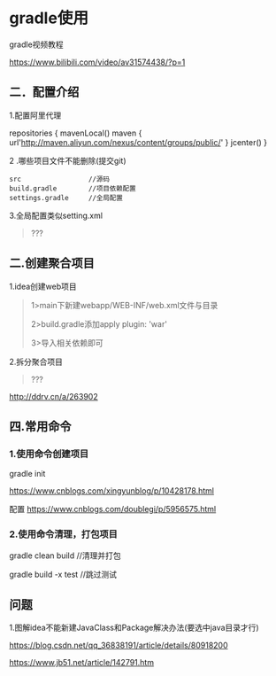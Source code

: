 # gradle使用

gradle视频教程 	

https://www.bilibili.com/video/av31574438/?p=1

## 二．配置介绍

1.配置阿里代理

repositories {
	mavenLocal()
	maven { url'http://maven.aliyun.com/nexus/content/groups/public/' }
	jcenter()
}

2 .哪些项目文件不能删除(提交git)

```
src					//源码
build.gradle		//项目依赖配置
settings.gradle		//全局配置
```

3.全局配置类似setting.xml

> ???

## 二.创建聚合项目

1.idea创建web项目

>1>main下新建webapp/WEB-INF/web.xml文件与目录
>
>2>build.gradle添加apply plugin: 'war'
>
>3>导入相关依赖即可

2.拆分聚合项目

> ???

http://ddrv.cn/a/263902

## 四.常用命令

### 1.使用命令创建项目

gradle init 	

https://www.cnblogs.com/xingyunblog/p/10428178.html  

配置 https://www.cnblogs.com/doublegi/p/5956575.html

### 2.使用命令清理，打包项目

gradle clean build	//清理并打包

gradle build -x test	//跳过测试 

## 问题

1.图解idea不能新建JavaClass和Package解决办法(要选中java目录才行)

https://blog.csdn.net/qq_36838191/article/details/80918200

https://www.jb51.net/article/142791.htm